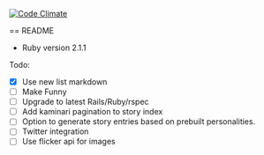 [![Code Climate](https://codeclimate.com/github/bgreg/epicprose/badges/gpa.svg)](https://codeclimate.com/github/bgreg/epicprose)

== README
* Ruby version 2.1.1

Todo:
- [x] Use new list markdown
- [ ] Make Funny
- [ ] Upgrade to latest Rails/Ruby/rspec
- [ ] Add kaminari pagination to story index
- [ ] Option to generate story entries based on prebuilt personalities.
- [ ] Twitter integration
- [ ] Use flicker api for images

